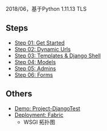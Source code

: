 2018/06，基于Python 1.11.13 TLS

## Steps
- [Step 01: Get Started](https://github.com/wu-wenxiang/Training-Django-Public/blob/master/01-Get-Started)
- [Step 02: Dynamic Urls](https://github.com/wu-wenxiang/Training-Django-Public/blob/master/02-Dynamic-Urls)
- [Step 03: Templates & Django Shell](https://github.com/wu-wenxiang/Training-Django-Public/blob/master/03-Templates)
- [Step 04: Models](https://github.com/wu-wenxiang/Training-Django-Public/blob/master/04-Models)
- [Step 05: Admins](https://github.com/wu-wenxiang/Training-Django-Public/blob/master/05-Admins)
- [Step 06: Forms](https://github.com/wu-wenxiang/Training-Django-Public/blob/master/06-Forms)

## Others
- [Demo: Project-DjangoTest](https://github.com/wu-wenxiang/ZZLARGE-Project-DjangoTest/)
- [Deployment: Fabric](https://github.com/wu-wenxiang/Project-Python-Webdev/tree/master/u1604-fabric)
	- WSGI 拓扑图

